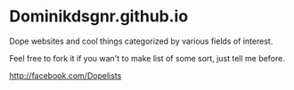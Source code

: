 Dominikdsgnr.github.io
======================

Dope websites and cool things categorized by various fields of interest.

Feel free to fork it if you wan't to make list of some sort, just tell me before.

http://facebook.com/Dopelists